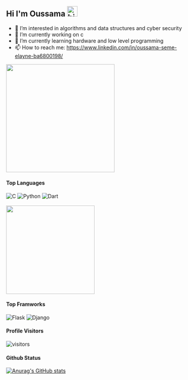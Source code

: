 ## Hi I'm Oussama <img src="https://user-images.githubusercontent.com/1303154/88677602-1635ba80-d120-11ea-84d8-d263ba5fc3c0.gif" width="28px" alt="hi">

- 👀 I’m interested in algorithms and data structures and cyber security
- 🔭 I’m currently working on c
- 🌱 I’m currently learning hardware and low level programming
- 📫 How to reach me: https://www.linkedin.com/in/oussama-seme-elayne-ba6800198/

<img src="https://raw.githubusercontent.com/oussama-seme-elayne/portfolio/master/assets/img/dropoutcard.png" with="750" height="292.666667">

#### Top Languages

![C](https://img.shields.io/badge/c-%2300599C.svg?style=for-the-badge&logo=c&logoColor=white)
![Python](https://img.shields.io/badge/python-%2314354C.svg?style=for-the-badge&logo=python&logoColor=white)
![Dart](https://img.shields.io/badge/dart-%23323330.svg?style=for-the-badge&logo=dart&logoColor=%23F7DF1E)
<br />
<br />
<img src="https://raw.githubusercontent.com/oussama-seme-elayne/portfolio/master/assets/img/programming.gif" with="427" height="239">

#### Top Framworks

![Flask](https://img.shields.io/badge/Flask-%2343853D.svg?style=for-the-badge&logo=Flask&logoColor=white)
![Django](https://img.shields.io/badge/django-%23092E20.svg?style=for-the-badge&logo=django&logoColor=white)

#### Profile Visitors
![visitors](https://visitor-badge.glitch.me/badge?page_id=oussama-seme-elayne.oussama-seme-elayne)

#### Github Status
[![Anurag's GitHub stats](https://github-readme-stats.vercel.app/api?username=oussama-seme-elayne&theme=tokyonight)](https://github.com/anuraghazra/github-readme-stats)
